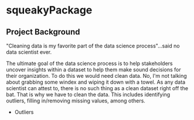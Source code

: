 # squeakyPackage
## Project Background 
"Cleaning data is my favorite part of the data science process"...said no data scientist ever. 


The ultimate goal of the data science process is to help stakeholders uncover insights within a dataset to help them make sound 
decisions for their organization. To do this we would need clean data. No, I'm not talking about grabbing some windex and 
wiping it down with a towel. As any data scientist can attest to, there is no such thing as a clean dataset right off the bat. That is why we have to clean the data. This includes identifying outliers, filling in/removing missing values, among others. 

* Outliers



